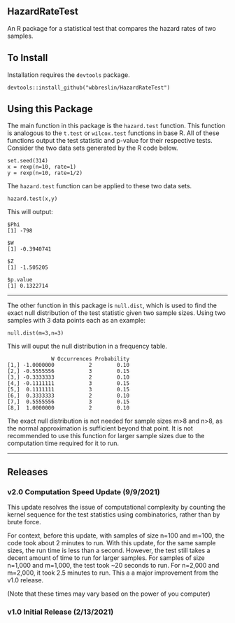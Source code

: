 ## HazardRateTest
An R package for a statistical test that compares the hazard rates of two samples. 

## To Install
Installation requires the `devtools` package.

```{r}
devtools::install_github("wbbreslin/HazardRateTest")
```

## Using this Package
The main function in this package is the `hazard.test` function. This function is analogous to the `t.test` or `wilcox.test` functions in base R. All of these functions output the test statistic and p-value for their respective tests. Consider the two data sets generated by the R code below.
```{r}
set.seed(314)
x = rexp(n=10, rate=1)
y = rexp(n=10, rate=1/2)
```
The `hazard.test` function can be applied to these two data sets.
```{r}
hazard.test(x,y)
```
This will output:
```{r}
$Phi
[1] -798

$W
[1] -0.3940741

$Z
[1] -1.505205

$p.value
[1] 0.1322714
```

---

The other function in this package is `null.dist`, which is used to find the exact null distribution of the test statistic given two sample sizes. Using two samples with 3 data points each as an example:
```{r}
null.dist(m=3,n=3)
```
This will ouput the null distribution in a frequency table.
```
              W Occurrences Probability
[1,] -1.0000000           2        0.10
[2,] -0.5555556           3        0.15
[3,] -0.3333333           2        0.10
[4,] -0.1111111           3        0.15
[5,]  0.1111111           3        0.15
[6,]  0.3333333           2        0.10
[7,]  0.5555556           3        0.15
[8,]  1.0000000           2        0.10
```
The exact null distribution is not needed for sample sizes m>8 and n>8, as the normal approximation is sufficient beyond that point. It is not recommended to use this function for larger sample sizes due to the computation time required for it to run.

---

## Releases

### v2.0 Computation Speed Update (9/9/2021)

This update resolves the issue of computational complexity by counting the kernel sequence for the test statistics using combinatorics, rather than by brute force. 

For context, before this update, with samples of size n=100 and m=100, the code took about 2 minutes to run. With this update, for the same sample sizes, the run time is less than a second. However, the test still takes a decent amount of time to run for larger samples. For samples of size n=1,000 and m=1,000, the test took ~20 seconds to run. For n=2,000 and m=2,000, it took 2.5 minutes to run. This a a major improvement from the v1.0 release.

(Note that these times may vary based on the power of you computer)

### v1.0 Initial Release (2/13/2021)
